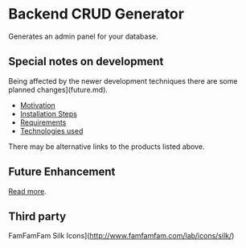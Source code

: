 # Backend CRUD Generator

Generates an admin panel for your database.


## Special notes on development

Being affected by the newer development techniques there are some planned changes](future.md).

 - [Motivation](motivation.md)
 - [Installation Steps](installation.md)
 - [Requirements](requirements.md)
 - [Technologies used](technologies.md)

There may be alternative links to the products listed above.


## Future Enhancement

[Read more](future.md).

## Third party
FamFamFam Silk Icons](http://www.famfamfam.com/lab/icons/silk/)